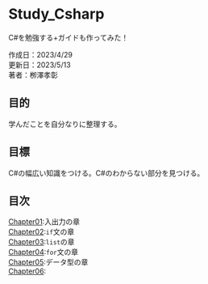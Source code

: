 # Study_Csharp
C#を勉強する+ガイドも作ってみた！<br>

作成日：2023/4/29<br>
更新日：2023/5/13<br>
著者：栁澤孝彰<br>

## 目的
学んだことを自分なりに整理する。

## 目標
C#の幅広い知識をつける。C#のわからない部分を見つける。

## 目次
[Chapter01](https://github.com/Yoshiaki010/Study_Csharp/blob/main/Chapter01.md):入出力の章<br>
[Chapter02](https://github.com/Yoshiaki010/Study_Csharp/blob/main/Chapter02.md):`if`文の章<br>
[Chapter03]():`list`の章<br>
[Chapter04]():`for`文の章<br>
[Chapter05]():データ型の章<br>
[Chapter06]():<br>